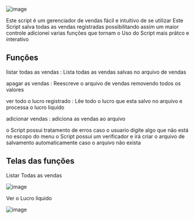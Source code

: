 ![image](https://github.com/Brayandev0/Gerenciador-de-vendas.py/assets/84828739/9eb4fb91-4c3f-4a7d-afd1-314bdb7312b2)



Este script é um gerenciador de vendas fácil e intuitivo de se utilizar 
Este Script salva todas as vendas registradas possibilitando assim um maior controle 
adicionei varias funções que tornam o Uso do Script mais prátco e interativo 

## Funções 

listar todas as vendas       : Lista todas as vendas salvas no arquivo de vendas


apagar as vendas             : Reescreve o arquivo de vendas removendo todos os valores 

ver todo o lucro registrado  : Lêe todo o lucro que esta salvo no arquivo e processa o lucro liquído

adicionar vendas             : adiciona as vendas ao arquivo 

o Script possui tratamento de erros caso o usuario digite algo que não está no escopo do menu 
o Script possui um verificador e irá criar o arquivo de salvamento automaticamente caso o arquivo não exista 

## Telas das funções 

Listar Todas as vendas  

![image](https://github.com/Brayandev0/Gerenciador-de-vendas.py/assets/84828739/6d01dab4-4d10-41a1-a640-c95e4a2b20f6)


Ver o Lucro líquido    

![image](https://github.com/Brayandev0/Gerenciador-de-vendas.py/assets/84828739/1862c961-efe5-4cea-a888-3691d3491d66)
